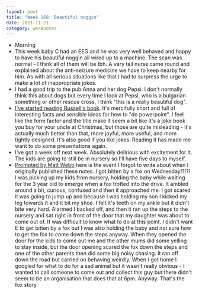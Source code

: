 ```yaml
---
layout: post
title: "Week 168: Beautiful noggin"
date: 2021-11-21
category: weaknotes
---
```

* Morning
* This week baby C had an EEG and he was very well behaved and happy to have his beautiful noggin all wired up to a machine. The scan was normal - I think all of them will be tbh. A very tall nurse came round and explained about the anti-seizure medicine we have to keep nearby for him. As with all serious situations like that I had to surpress the urge to make a lot of inappropriate jokes.
* I had a good trip to the pub Anna and her dog Pepsi. I don't normally think this about dogs but every time I look at Pepsi, who is a bulgarian something or other rescue cross, I think "this is a really beautiful dog".
* [I've started reading Russell's book](https://profilebooks.com/work/everything-i-know-about-life-i-learned-from-powerpoint/). It's mercifully short and full of interesting facts and sensible ideas for how to "do powerpoint". I feel like the form factor and the title make it seem a bit like it's a joke book you buy for your uncle at Christmas, but those are quite misleading - it's actually much better than that, more joyful, more useful, and more tightly designed. It's also good if you like jokes. Reading it has made me want to do some presentations again.
* I've got a week off next week. Absolutely delirious with excitement for it. The kids are going to still be in nursery so I'll have five days to myself.
* [Prompted by Matt Webb](https://twitter.com/genmon/status/1462457554894790664) here is the event I forgot to write about when I originally published these notes. I got bitten by a fox on Wednesday!?!?! I was picking up my kids from nursery, holding the baby while waiting for the 3 year old to emerge when a fox trotted into the drive. It ambled around a bit, curious, confused and then it approached me. I got scared it was going to jump up and because I was holding my son I kicked my leg towards it and it bit my shoe. I felt it's teeth on my ankle but it didn't bite very hard. Alarmed I backed off, and then it ran up the steps to the nursery and sat right in front of the door that my daughter was about to come out of. It was difficult to know what to do at this point. I didn't want E to get bitten by a fox but I was also holding the baby and not sure how to get the fox to come down the steps anyway. When they opened the door for the kids to come out me and the other mums did some yelling to stay inside, but the door opening scared the fox down the steps and one of the other parents then did some big noisy chasing. It ran off down the road but carried on behaving weirdly. When I got home I googled for what to do for a sad animal but it wasn't really obvious - I wanted to call someone to come out and collect this guy but there didn't seem to be an organisation that does that at 6pm. Anyway. That's the fox story.
